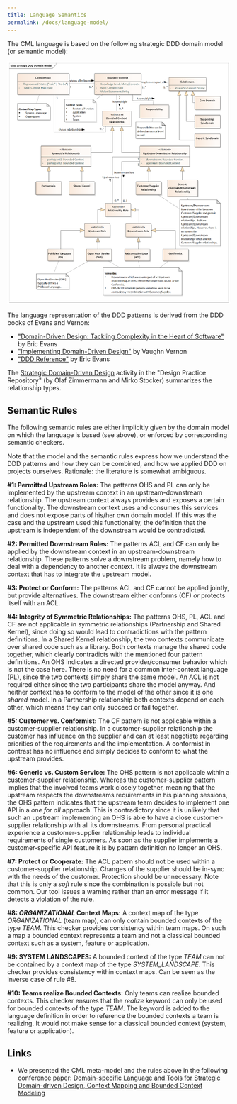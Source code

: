 ```yaml
---
title: Language Semantics
permalink: /docs/language-model/
---
```


The CML language is based on the following strategic DDD domain model (or semantic model):

<a href="/img/Strategic_DDD_Domain_Model.png"><img src="/img/Strategic_DDD_Domain_Model.png" alt="CML Language Semantic Model" width="700px"></a>

The language representation of the DDD patterns is derived from the DDD books of Evans and Vernon:

 * ["Domain-Driven Design: Tackling Complexity in the Heart of Software"](https://www.amazon.com/Domain-Driven-Design-Tackling-Complexity-Software/dp/0321125215) by Eric Evans
 * ["Implementing Domain-Driven Design"](https://www.amazon.de/Implementing-Domain-Driven-Design-Vaughn-Vernon/dp/0321834577) by Vaughn Vernon
 * ["DDD Reference"](http://domainlanguage.com/wp-content/uploads/2016/05/DDD_Reference_2015-03.pdf) by Eric Evans

 The [Strategic Domain-Driven Design](https://socadk.github.io/design-practice-repository/activities/DPR-StrategicDDD.html) activity in the "Design Practice Repository" (by Olaf Zimmermann and Mirko Stocker) summarizes the relationship types.

## Semantic Rules
The following semantic rules are either implicitly given by the domain model on which the language is based (see above), or enforced by corresponding semantic checkers. 

Note that the model and the semantic rules express how we understand the DDD patterns and how they can be combined, and how we applied DDD on projects ourselves. 
Rationale: the literature is somewhat ambiguous.  

**\#1: Permitted Upstream Roles:**
The patterns OHS and PL can only be implemented by the upstream context in an upstream-downstream relationship. The upstream context always provides and exposes a certain 
functionality. The downstream context uses and consumes this services and does not expose parts of his/her own domain model. If this was the case and the upstream used this 
functionality, the definition that the upstream is independent of the downstream would be contradicted.

**\#2: Permitted Downstream Roles:**
The patterns ACL and CF can only be applied by the downstream context in an upstream-downstream relationship. These patterns solve a downstream problem, namely how to deal with
a dependency to another context. It is always the downstream context that has to integrate the upstream model.

**\#3: Protect or Conform:**
The patterns ACL and CF cannot be applied jointly, but provide alternatives. The downstream either conforms (CF) _or_ protects itself with an ACL.

**\#4: Integrity of Symmetric Relationships:**
The patterns OHS, PL, ACL and CF are not applicable in symmetric relationships (Partnership and Shared Kernel), since doing so would lead to contradictions with the pattern 
definitions. In a Shared Kernel relationship, the two contexts communicate over shared code such as a library. Both contexts manage the shared code together, which clearly 
contradicts with the mentioned four pattern definitions. An OHS indicates a directed provider/consumer behavior which is not the case here. There is no need for a common 
inter-context language (PL), since the two contexts simply share the same model. An ACL is not required either since the two participants share the model anyway. And neither 
context has to conform to the model of the other since it is one _shared_ model. In a Partnership relationship both contexts depend on each other, which means they can 
only succeed or fail together. 

**\#5: Customer vs. Conformist:**
The CF pattern is not applicable within a customer-supplier relationship. In a customer-supplier relationship the customer has influence on the supplier and can at least 
negotiate regarding priorities of the requirements and the implementation. A conformist in contrast has no influence and simply decides to conform to what the upstream provides.

**\#6: Generic vs. Custom Service:**
The OHS pattern is not applicable within a customer-supplier relationship. Whereas the customer-supplier pattern implies that the involved teams work closely together, meaning 
that the upstream respects the downstreams requirements in his planning sessions, the OHS pattern indicates that the upstream team decides to implement one API in a _one for all_ 
approach. This is contradictory since it is unlikely that such an upstream implementing an OHS is able to have a close customer-supplier relationship with all its downstreams. 
From personal practical experience a customer-supplier relationship leads to individual requirements of single customers. As soon as the supplier implements a customer-specific 
API feature it is by pattern definition no longer an OHS.

**\#7: Protect or Cooperate:**
The ACL pattern should not be used within a customer-supplier relationship. Changes of the supplier should be in-sync with the needs of the customer. Protection should be 
unnecessary. Note that this is only a _soft_ rule since the combination is possible but not common. Our tool issues a warning rather than an error message if it detects 
a violation of the rule. 

**\#8: *ORGANIZATIONAL* Context Maps:**
A context map of the type *ORGANIZATIONAL* (team map), can only contain bounded contexts of the type *TEAM*. This checker provides consistency within team maps. On such a map a 
bounded context represents a team and not a classical bounded context such as a system, feature or application.

**\#9: SYSTEM LANDSCAPES:**
A bounded context of the type *TEAM* can not be contained by a context map of the type *SYSTEM\_LANDSCAPE*. This checker provides consistency within context maps. 
Can be seen as the inverse case of rule \#8.

**\#10: Teams realize Bounded Contexts:**
Only teams can realize bounded contexts. This checker ensures that the *realize* keyword can only be used for bounded contexts of the type *TEAM*. 
The keyword is added to the language definition in order to reference the bounded contexts a team is realizing. It would not make sense for a classical bounded context 
(system, feature or application).

## Links
 * We presented the CML meta-model and the rules above in the following conference paper: 
   [Domain-specific Language and Tools for Strategic Domain-driven Design, Context Mapping and Bounded Context Modeling](https://doi.org/10.5220/0008910502990306)

